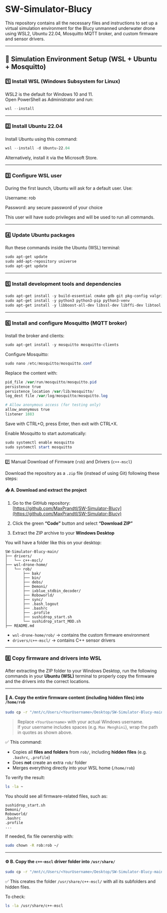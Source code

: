# SW-Simulator-Blucy

This repository contains all the necessary files and instructions to set up a virtual simulation environment for the Blucy unmanned underwater drone using WSL2, Ubuntu 22.04, Mosquitto MQTT broker, and custom firmware and sensor drivers.

---

## 🚀 Simulation Environment Setup (WSL + Ubuntu + Mosquitto)

### 1️⃣ Install WSL (Windows Subsystem for Linux)

WSL2 is the default for Windows 10 and 11.  
Open PowerShell as Administrator and run:

```powershell
wsl --install
```
---

### 2️⃣ Install Ubuntu 22.04

Install Ubuntu using this command:
```powershell
wsl --install -d Ubuntu-22.04
```
Alternatively, install it via the Microsoft Store.

---

### 3️⃣ Configure WSL user

During the first launch, Ubuntu will ask for a default user. Use:

Username: rob

Password: any secure password of your choice

This user will have sudo privileges and will be used to run all commands.

---

### 4️⃣ Update Ubuntu packages
Run these commands inside the Ubuntu (WSL) terminal:
```powershell
sudo apt-get update
sudo add-apt-repository universe
sudo apt-get update
```

---

### 5️⃣ Install development tools and dependencies
```powershell
sudo apt-get install -y build-essential cmake gdb git pkg-config valgrind
sudo apt-get install -y python3 python3-pip python3-venv
sudo apt-get install -y libboost-all-dev libssl-dev libffi-dev libtool autoconf automake
```

---

### 6️⃣ Install and configure Mosquitto (MQTT broker)
Install the broker and clients:
```powershell
sudo apt-get install -y mosquitto mosquitto-clients
```
Configure Mosquitto:
```powershell
sudo nano /etc/mosquitto/mosquitto.conf
```
Replace the content with:
```powershell
pid_file /var/run/mosquitto/mosquitto.pid
persistence true
persistence_location /var/lib/mosquitto/
log_dest file /var/log/mosquitto/mosquitto.log

# Allow anonymous access (for testing only)
allow_anonymous true
listener 1883
```
Save with CTRL+O, press Enter, then exit with CTRL+X.

Enable Mosquitto to start automatically:
```powershell
sudo systemctl enable mosquitto
sudo systemctl start mosquitto
```
---

7️⃣ Manual Download of Firmware (`rob`) and Drivers (`c++-mscl`)

Download the repository as a `.zip` file (instead of using Git) following these steps:

#### 📥 A. Download and extract the project

1. Go to the GitHub repository:  
   [https://github.com/MaxPrandtl/SW-Simulator-Blucy](https://github.com/MaxPrandtl/SW-Simulator-Blucy)

2. Click the green **“Code”** button and select **“Download ZIP”**

3. Extract the ZIP archive to your **Windows Desktop**

You will have a folder like this on your desktop:
```
SW-Simulator-Blucy-main/
├── drivers/
│   └── c++-mscl/
├── wsl-drone-home/
│   └── rob/
│       ├── bak/
│       ├── bin/
│       ├── debs/
│       ├── Demoni/
│       ├── ixblue_stdbin_decoder/
│       ├── Roboworld/
│       ├── sync/
│       ├── .bash_logout
│       ├── .bashrc
│       ├── .profile
│       ├── sushidrop_start.sh
│       └── sushidrop_start_MOD.sh
├── README.md
```

- `wsl-drone-home/rob/` → contains the custom firmware environment
- `drivers/c++-mscl/` → contains C++ sensor drivers

---

### 8️⃣ Copy firmware and drivers into WSL

After extracting the ZIP folder to your Windows Desktop, run the following commands in your **Ubuntu (WSL)** terminal to properly copy the firmware and the drivers into the correct locations.

---

#### 📁 A. Copy the entire firmware content (including hidden files) into `/home/rob`

```bash
sudo cp -r "/mnt/c/Users/<YourUsername>/Desktop/SW-Simulator-Blucy-main/wsl-drone-home/rob/." ~/
```

> Replace `<YourUsername>` with your actual Windows username.  
> If your username includes spaces (e.g. `Max Menghini`), wrap the path in quotes as shown above.

✅ This command:
- Copies all **files and folders** from `rob/`, including **hidden files** (e.g. `.bashrc`, `.profile`)
- Does **not** create an extra `rob/` folder
- Merges everything directly into your WSL home (`/home/rob`)

To verify the result:

```bash
ls -la ~
```

You should see all firmware-related files, such as:

```
sushidrop_start.sh
Demoni/
Roboworld/
.bashrc
.profile
...
```

If needed, fix file ownership with:

```bash
sudo chown -R rob:rob ~/
```

---

#### ⚙️ B. Copy the `c++-mscl` driver folder into `/usr/share/`

```bash
sudo cp -r "/mnt/c/Users/<YourUsername>/Desktop/SW-Simulator-Blucy-main/drivers/c++-mscl" /usr/share/
```

✅ This creates the folder `/usr/share/c++-mscl/` with all its subfolders and hidden files.

To check:

```bash
ls -la /usr/share/c++-mscl
```

